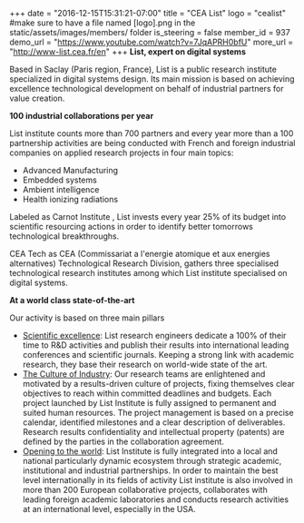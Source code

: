 +++
date = "2016-12-15T15:31:21-07:00"
title = "CEA List"
logo = "cealist" #make sure to have a file named [logo].png in the static/assets/images/members/ folder
is_steering = false
member_id = 937
demo_url = "https://www.youtube.com/watch?v=7JqAPRH0bfU"
more_url = "http://www-list.cea.fr/en"
+++
<b>List, expert on digital systems</b>

Based in Saclay (Paris region, France), List is a public research institute specialized in digital systems design. Its main mission is based on achieving excellence technological development on behalf of industrial partners for value creation.

<b>100 industrial collaborations per year</b>

List institute counts more than 700 partners and every year more than a 100 partnership activities are being conducted with French and foreign industrial companies on applied research projects in four main topics:
<ul>
<li>Advanced Manufacturing</li>
<li>Embedded systems</li>
<li>Ambient intelligence</li>
<li>Health ionizing radiations</li>
</ul>
Labeled as Carnot Institute , List invests every year 25% of its budget into scientific resourcing actions in order to identify better tomorrows technological breakthroughs.

CEA Tech as CEA (Commissariat a l'energie atomique et aux energies alternatives) Technological Research Division, gathers three specialised technological research institutes among which List institute specialised on digital systems.

<b>At a world class state-of-the-art</b>

Our activity is based on three main pillars
<ul>
<li><u>Scientific excellence</u>: List research engineers dedicate a 100% of their time to R&D activities and publish their results into international leading conferences and scientific journals. Keeping a strong link with academic research, they base their research on world-wide state of the art.</li>
<li><u>The Culture of Industry</u>: Our research teams are enlightened and motivated by a results-driven culture of projects, fixing themselves clear objectives to reach within committed deadlines and budgets. Each project launched by List Institute is fully assigned to permanent and suited human resources. The project management is based on a precise calendar, identified milestones and a clear description of deliverables. Research results confidentiality and intellectual property (patents) are defined by the parties in the collaboration agreement.</li>
<li><u>Opening to the world</u>: List Institute is fully integrated into a local and national particularly dynamic ecosystem through strategic academic, institutional and industrial partnerships. In order to maintain the best level internationally in its fields of activity List institute is also involved in more than 200 European collaborative projects, collaborates with leading foreign academic laboratories and conducts research activities at an international level, especially in the USA.</li>
</ul>